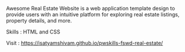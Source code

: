 Awesome Real Estate Website is a web application template design to provide users with an intuitive platform for exploring real estate listings, property details, and more.

Skills : HTML and CSS

Visit : https://isatyamshivam.github.io/pwskills-fswd-real-estate/

